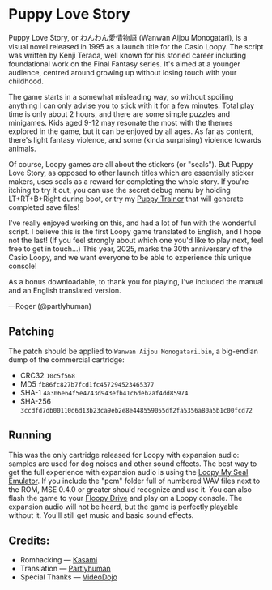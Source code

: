# Puppy Love Story

Puppy Love Story, or わんわん愛情物語 (Wanwan Aijou Monogatari), is a visual novel released in 1995 as a launch title for the Casio Loopy. The script was written by Kenji Terada, well known for his storied career including foundational work on the Final Fantasy series. It's aimed at a younger audience, centred around growing up without losing touch with your childhood.

The game starts in a somewhat misleading way, so without spoiling anything I can only advise you to stick with it for a few minutes. Total play time is only about 2 hours, and there are some simple puzzles and minigames. Kids aged 9-12 may resonate the most with the themes explored in the game, but it can be enjoyed by all ages. As far as content, there's light fantasy violence, and some (kinda surprising) violence towards animals.

Of course, Loopy games are all about the stickers (or "seals"). But Puppy Love Story, as opposed to other launch titles which are essentially sticker makers, uses seals as a reward for completing the whole story. If you're itching to try it out, you can use the secret debug menu by holding LT+RT+B+Right during boot, or try my [Puppy Trainer](https://wan.loopy.land/en) that will generate completed save files!

I've really enjoyed working on this, and had a lot of fun with the wonderful script. I believe this is the first Loopy game translated to English, and I hope not the last! (If you feel strongly about which one you'd like to play next, feel free to get in touch…) This year, 2025, marks the 30th anniversary of the Casio Loopy, and we want everyone to be able to experience this unique console!

As a bonus downloadable, to thank you for playing, I've included the manual and an English translated version.

—Roger (@partlyhuman)

## Patching

The patch should be applied to `Wanwan Aijou Monogatari.bin`, a big-endian dump of the commercial cartridge:

* CRC32 `10c5f568`
* MD5 `fb86fc827b7fcd1fc457294523465377`
* SHA-1 `4a306e64f5e4743d943efb41c6deb2af4dd85974`
* SHA-256 `3ccdfd7db00110d6d13b23ca9eb2e8e448559055df2fa5356a80a5b1c00fcd72`

## Running

This was the only cartridge released for Loopy with expansion audio: samples are used for dog noises and other sound effects. The best way to get the full experience with expansion audio is using the [Loopy My Seal Emulator](https://github.com/partlyhuman/LoopyMSE). If you include the "pcm" folder full of numbered WAV files next to the ROM, MSE 0.4.0 or greater should recognize and use it. You can also flash the game to your [Floopy Drive](https://github.com/partlyhuman/floopydrive) and play on a Loopy console. The expansion audio will not be heard, but the game is perfectly playable without it. You'll still get music and basic sound effects.

## Credits:

* Romhacking — [Kasami](https://kasami.net)
* Translation — [Partlyhuman](https://partlyhuman.com)
* Special Thanks — [VideoDojo](https://www.youtube.com/@VideoDojoPro)